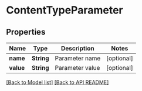 
# ContentTypeParameter
## Properties
Name | Type | Description | Notes
------------ | ------------- | ------------- | -------------
**name** | **String** | Parameter name              |  [optional]
**value** | **String** | Parameter value              |  [optional]




[[Back to Model list]](Models.md) [[Back to API README]](README.md)


